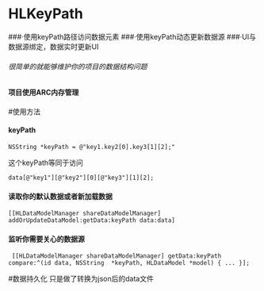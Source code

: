 # **HLKeyPath**

###·使用keyPath路径访问数据元素
###·使用keyPath动态更新数据源
###·UI与数据源绑定，数据实时更新UI
######  很简单的就能够维护你的项目的数据结构问题

#### 项目使用ARC内存管理

#使用方法
#### keyPath
`NSString *keyPath = @"key1.key2[0].key3[1][2];"`

这个keyPath等同于访问

`data[@"key1"][@"key2"][0][@"key3"][1][2];`

#### 读取你的默认数据或者新加载数据
`[[HLDataModelManager shareDataModelManager] addOrUpdateDataModel:getData:keyPath data:data]`
#### 监听你需要关心的数据源
`
[[HLDataModelManager shareDataModelManager] getData:keyPath compare:^(id data, NSString 
*keyPath, HLDataModel *model) {
        ...
    }];`                

#数据持久化
只是做了转换为json后的data文件